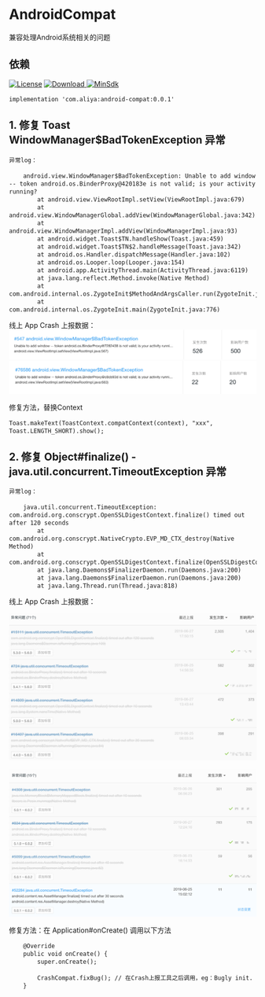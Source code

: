 # AndroidCompat
兼容处理Android系统相关的问题

## 依赖

[![License](https://img.shields.io/badge/License-Apache%202.0-337ab7.svg)](https://www.apache.org/licenses/LICENSE-2.0)
[![Download](https://api.bintray.com/packages/a-liya/maven/android-compat/images/download.svg) ](https://bintray.com/a-liya/maven/android-compat/_latestVersion)
[![MinSdk](https://img.shields.io/badge/%20MinSdk%20-%2014%20-f0ad4e.svg)](https://android-arsenal.com/api?level=14)

```
implementation 'com.aliya:android-compat:0.0.1'
```

## 1. 修复 Toast WindowManager$BadTokenException 异常

```
异常log：

    android.view.WindowManager$BadTokenException: Unable to add window -- token android.os.BinderProxy@420183e is not valid; is your activity running?
        at android.view.ViewRootImpl.setView(ViewRootImpl.java:679)
        at android.view.WindowManagerGlobal.addView(WindowManagerGlobal.java:342)
        at android.view.WindowManagerImpl.addView(WindowManagerImpl.java:93)
        at android.widget.Toast$TN.handleShow(Toast.java:459)
        at android.widget.Toast$TN$2.handleMessage(Toast.java:342)
        at android.os.Handler.dispatchMessage(Handler.java:102)
        at android.os.Looper.loop(Looper.java:154)
        at android.app.ActivityThread.main(ActivityThread.java:6119)
        at java.lang.reflect.Method.invoke(Native Method)
        at com.android.internal.os.ZygoteInit$MethodAndArgsCaller.run(ZygoteInit.java:886)
        at com.android.internal.os.ZygoteInit.main(ZygoteInit.java:776)
```
线上 App Crash 上报数据：
![MacDown logo](./doc/xiao_shi_xin_wen_crash_1.png)
![MacDown logo](./doc/zhe_jiang_xin_wen_crash_1.png)

修复方法，替换Context
```
Toast.makeText(ToastContext.compatContext(context), "xxx", Toast.LENGTH_SHORT).show();
```

## 2. 修复 Object#finalize() - java.util.concurrent.TimeoutException 异常


```
异常log：

    java.util.concurrent.TimeoutException: com.android.org.conscrypt.OpenSSLDigestContext.finalize() timed out after 120 seconds
        at com.android.org.conscrypt.NativeCrypto.EVP_MD_CTX_destroy(Native Method)
        at com.android.org.conscrypt.OpenSSLDigestContext.finalize(OpenSSLDigestContext.java:27)
        at java.lang.Daemons$FinalizerDaemon.run(Daemons.java:200)
        at java.lang.Daemons$FinalizerDaemon.run(Daemons.java:200)
        at java.lang.Thread.run(Thread.java:818)
```

线上 App Crash 上报数据：

![MacDown logo](./doc/xiao_shi_xin_wen_crash_2.png)

![MacDown logo](./doc/zhe_jiang_xin_wen_crash_2.png)

修复方法：在 Application#onCreate() 调用以下方法

```
    @Override
    public void onCreate() {
        super.onCreate();

        CrashCompat.fixBug(); // 在Crash上报工具之后调用，eg：Bugly init.
    }
```